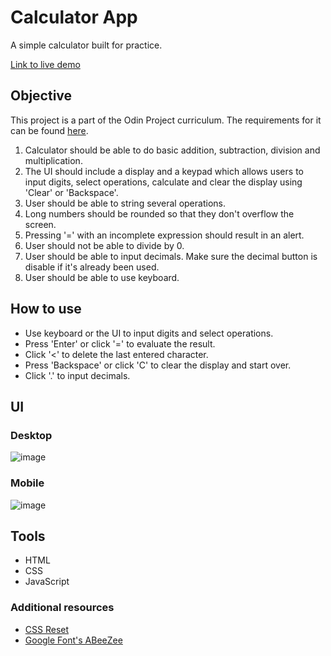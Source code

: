 # Calculator App

A simple calculator built for practice.

[Link to live demo](https://lenachestnut.github.io/calculator/)

## Objective

This project is a part of the Odin Project curriculum. The requirements for it can be found [here](https://www.theodinproject.com/courses/web-development-101/lessons/calculator).

1. Calculator should be able to do basic addition, subtraction, division and multiplication.
2. The UI should include a display and a keypad which allows users to input digits, select operations, calculate and clear the display using 'Clear' or 'Backspace'.
3. User should be able to string several operations.
4. Long numbers should be rounded so that they don't overflow the screen.
5. Pressing '=' with an incomplete expression should result in an alert.
6. User should not be able to divide by 0.
7. User should be able to input decimals. Make sure the decimal button is disable if it's already been used.
8. User should be able to use keyboard.

## How to use

-   Use keyboard or the UI to input digits and select operations.
-   Press 'Enter' or click '=' to evaluate the result.
-   Click '<' to delete the last entered character.
-   Press 'Backspace' or click 'C' to clear the display and start over.
-   Click '.' to input decimals.

## UI

### Desktop

![image](https://user-images.githubusercontent.com/29921988/94340325-8752fa80-0009-11eb-9ba6-2f0b41bd04dd.png)

### Mobile

![image](https://user-images.githubusercontent.com/29921988/94340351-b0738b00-0009-11eb-9573-9a85804e1ee6.png)

## Tools

-   HTML
-   CSS
-   JavaScript

### Additional resources

-   [CSS Reset](http://meyerweb.com/eric/tools/css/reset/)
-   [Google Font's ABeeZee](https://fonts.google.com/specimen/ABeeZee?query=abee)
